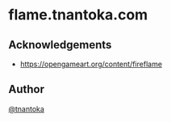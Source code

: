 # flame.tnantoka.com

## Acknowledgements

- https://opengameart.org/content/fireflame

## Author

[@tnantoka](https://twitter.com/tnantoka)
